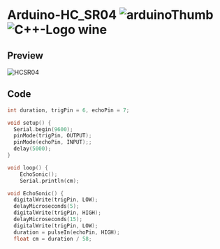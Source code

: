 # Arduino-HC_SR04 ![arduinoThumb](https://github.com/ICAREMAKER/Arduino-HC_SR04/assets/107696317/bb841dbb-29c7-422d-b47c-a2a599ede986) ![C++-Logo wine](https://github.com/ICAREMAKER/Arduino-HC_SR04/assets/107696317/a405d046-5961-4827-bcb3-4f0c21265742)

## Preview
![HCSR04](https://github.com/ICAREMAKER/Arduino-HC_SR04/assets/107696317/6c0422e0-ac34-4e65-92c6-ac16043b499f)

## Code
```C
int duration, trigPin = 6, echoPin = 7;

void setup() {
  Serial.begin(9600);
  pinMode(trigPin, OUTPUT);
  pinMode(echoPin, INPUT);;
  delay(5000);
}

void loop() {
    EchoSonic();
    Serial.println(cm);
```

```C
void EchoSonic() {
  digitalWrite(trigPin, LOW);
  delayMicroseconds(5);
  digitalWrite(trigPin, HIGH);
  delayMicroseconds(15);
  digitalWrite(trigPin, LOW);
  duration = pulseIn(echoPin, HIGH);
  float cm = duration / 58;
```

